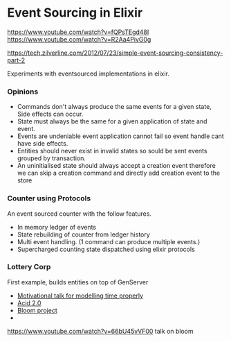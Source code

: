 # Event Sourcing in Elixir

https://www.youtube.com/watch?v=fQPsTEgd48I
https://www.youtube.com/watch?v=R2Aa4PivG0g

https://tech.zilverline.com/2012/07/23/simple-event-sourcing-consistency-part-2

Experiments with eventsourced implementations in elixir.

### Opinions

- Commands don't always produce the same events for a given state, Side effects can occur.
- State must always be the same for a given application of state and event.
- Events are undeniable event application cannot fail so event handle cant have side effects.
- Entities should never exist in invalid states so sould be sent events grouped by transaction.
- An uninitialised state should always accept a creation event therefore we can skip a creation command and directly add creation event to the store

### Counter using Protocols
An event sourced counter with the follow features.
- In memory ledger of events
- State rebuilding of counter from ledger history
- Multi event handling. (1 command can produce multiple events.)
- Supercharged counting state dispatched using elixir protocols

### Lottery Corp
First example, builds entities on top of GenServer

- [Motivational talk for modelling time properly](https://www.youtube.com/watch?v=Nhz5jMXS8gE)
- [Acid 2.0](https://lostechies.com/jimmybogard/2013/06/06/acid-2-0-in-action/)
- [Bloom project](http://boom.cs.berkeley.edu/)
- 

https://www.youtube.com/watch?v=66bU45vVF00 talk on bloom
